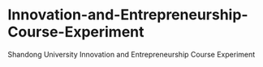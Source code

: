 # Innovation-and-Entrepreneurship-Course-Experiment
Shandong University Innovation and Entrepreneurship Course Experiment
